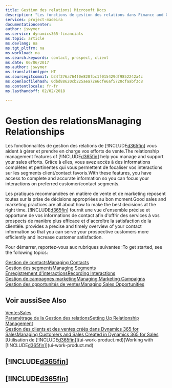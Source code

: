 ```yaml
---
title: Gestion des relations| Microsoft Docs
description: "Les fonctions de gestion des relations dans Finance and Operations, Business edition prennent en charge vos efforts en matière de vente et vous permettent d'accéder à des informations sur les contacts et les prospects afin de pouvoir servir vos clients efficacement."
services: project-madeira
documentationcenter: 
author: jswymer
ms.service: dynamics365-financials
ms.topic: article
ms.devlang: na
ms.tgt_pltfrm: na
ms.workload: na
ms.search.keywords: contact, prospect, client
ms.date: 06/06/2017
ms.author: jswymer
ms.translationtype: HT
ms.sourcegitcommit: b34f276a764f0e828fbc1f015429df9852242a4c
ms.openlocfilehash: 0dbd88620cb225aea72e6cfe6af5720cfaabf3c8
ms.contentlocale: fr-fr
ms.lasthandoff: 02/02/2018

---
```

# <a name="managing-relationships"></a><span data-ttu-id="cb033-103">Gestion des relations</span><span class="sxs-lookup"><span data-stu-id="cb033-103">Managing Relationships</span></span>
<span data-ttu-id="cb033-104">Les fonctionnalités de gestion des relations de [!INCLUDE[d365fin](includes/d365fin_md.md)] vous aident à gérer et prendre en charge vos efforts de vente.</span><span class="sxs-lookup"><span data-stu-id="cb033-104">The relationship management features of [!INCLUDE[d365fin](includes/d365fin_md.md)] help you manage and support your sales efforts.</span></span> <span data-ttu-id="cb033-105">Grâce à elles, vous avez accès à des informations complètes et pertinentes qui vous permettent de focaliser vos interactions sur les segments client/contact favoris.</span><span class="sxs-lookup"><span data-stu-id="cb033-105">With these features, you have access to complete and accurate information so you can focus your interactions on preferred customer/contact segments.</span></span>

<span data-ttu-id="cb033-106">Les pratiques recommandées en matière de vente et de marketing reposent toutes sur la prise de décisions appropriées au bon moment.</span><span class="sxs-lookup"><span data-stu-id="cb033-106">Good sales and marketing practices are all about how to make the best decisions at the right time.</span></span> [!INCLUDE[d365fin](includes/d365fin_md.md)]<span data-ttu-id="cb033-107"> fournit une vue d'ensemble précise et opportune de vos informations de contact afin d'offrir des services à vos prospects de manière plus efficace et d'accroître la satisfaction de la clientèle.</span><span class="sxs-lookup"><span data-stu-id="cb033-107"> provides a precise and timely overview of your contact information so that you can serve your prospective customers more efficiently and increase customer satisfaction.</span></span>

<span data-ttu-id="cb033-108">Pour démarrer, reportez-vous aux rubriques suivantes :</span><span class="sxs-lookup"><span data-stu-id="cb033-108">To get started, see the following topics:</span></span>

[<span data-ttu-id="cb033-109">Gestion de contacts</span><span class="sxs-lookup"><span data-stu-id="cb033-109">Managing Contacts</span></span>](marketing-contacts.md)  
[<span data-ttu-id="cb033-110">Gestion des segments</span><span class="sxs-lookup"><span data-stu-id="cb033-110">Managing Segments</span></span>](marketing-segments.md)  
[<span data-ttu-id="cb033-111">Enregistrement d'interactions</span><span class="sxs-lookup"><span data-stu-id="cb033-111">Recording Interactions</span></span>](marketing-interactions.md)  
[<span data-ttu-id="cb033-112">Gestion de campagnes marketing</span><span class="sxs-lookup"><span data-stu-id="cb033-112">Managing Marketing Campaigns</span></span>](marketing-campaigns.md)  
[<span data-ttu-id="cb033-113">Gestion des opportunités de ventes</span><span class="sxs-lookup"><span data-stu-id="cb033-113">Managing Sales Opportunities</span></span>](marketing-manage-sales-opportunities.md)

## <a name="see-also"></a><span data-ttu-id="cb033-114">Voir aussi</span><span class="sxs-lookup"><span data-stu-id="cb033-114">See Also</span></span>
[<span data-ttu-id="cb033-115">Ventes</span><span class="sxs-lookup"><span data-stu-id="cb033-115">Sales</span></span>](sales-manage-sales.md)  
[<span data-ttu-id="cb033-116">Paramétrage de la Gestion des relations</span><span class="sxs-lookup"><span data-stu-id="cb033-116">Setting Up Relationship Management</span></span>](marketing-setup-marketing.md)  
[<span data-ttu-id="cb033-117">Gestion des clients et des ventes créés dans Dynamics 365 for Sales</span><span class="sxs-lookup"><span data-stu-id="cb033-117">Managing Customers and Sales Created in Dynamics 365 for Sales</span></span>](marketing-integrate-dynamicscrm.md)  
<span data-ttu-id="cb033-118">[Utilisation de [!INCLUDE[d365fin](includes/d365fin_md.md)]](ui-work-product.md)</span><span class="sxs-lookup"><span data-stu-id="cb033-118">[Working with [!INCLUDE[d365fin](includes/d365fin_md.md)]](ui-work-product.md)</span></span>  

## [!INCLUDE[d365fin](includes/free_trial_md.md)]  
## [!INCLUDE[d365fin](includes/training_link_md.md)]

